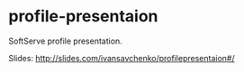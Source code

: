 # profile-presentaion
SoftServe profile presentation.

Slides: http://slides.com/ivansavchenko/profilepresentaion#/
